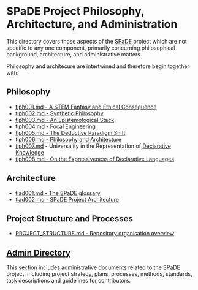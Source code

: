 # SPaDE Project Philosophy, Architecture, and Administration

This directory covers those aspects of the [SPaDE](tlad001.md#spade) project which are not specific to any one component, primarily concerning philosophical background, architecture, and administrative matters.

Philosophy and architecure are intertwined and therefore begin together with:

## Philosophy

- [tlph001.md - A STEM Fantasy and Ethical Consequence](./tlph001.md)
- [tlph002.md - Synthetic Philosophy](./tlph002.md)
- [tlph003.md - An Epistemological Stack](./tlph003.md)
- [tlph004.md - Focal Engineering](./tlph004.md)
- [tlph005.md - The Deductive Paradigm Shift](./tlph005.md)
- [tlph006.md - Philosophy and Architecture](./tlph006.md)
- [tlph007.md](./tlph007.md) - Universality in the Representation of [Declarative Knowledge](tlad001.md#declarative-knowledge)
- [tlph008.md - On the Expressiveness of Declarative Languages](./tlph008.md)

## Architecture

- [tlad001.md - The SPaDE glossary](./tlad001.md)
- [tlad002.md - SPaDE Project Architecture](./tlad002.md)

## Project Structure and Processes

- [PROJECT_STRUCTURE.md - Repository organisation overview](./PROJECT_STRUCTURE.md)

## [**Admin Directory**](admin/README.md)

This section includes administrative documents related to the [SPaDE](tlad001.md#spade) project, including project strategy, plans, processes, methods, standards, task descriptions and guidelines for contributors.
